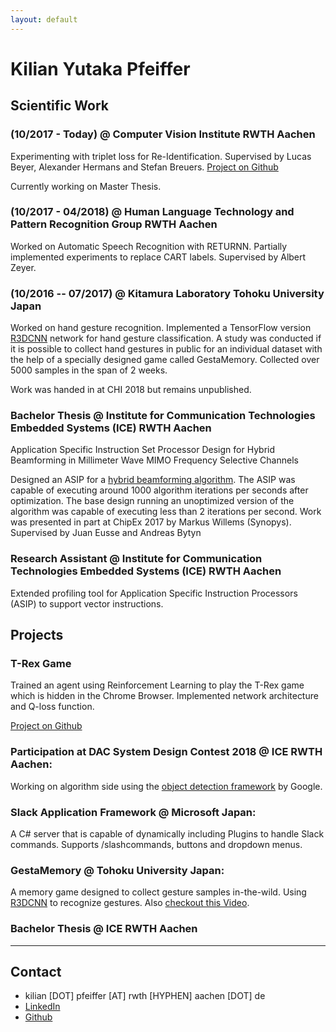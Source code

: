 ```yaml
---
layout: default
---
```

# Kilian Yutaka Pfeiffer
## Scientific Work
### (10/2017 - Today) @ Computer Vision Institute RWTH Aachen
Experimenting with triplet loss for Re-Identification. 
Supervised by Lucas Beyer, Alexander Hermans and Stefan Breuers.
[Project on Github](https://github.com/kilsen512/triplet-reid-pytorch)

Currently working on Master Thesis.
### (10/2017 - 04/2018) @ Human Language Technology and Pattern Recognition Group RWTH Aachen
Worked on Automatic Speech Recognition with RETURNN. Partially implemented experiments to replace CART labels.
Supervised by Albert Zeyer.

### (10/2016 -- 07/2017) @ Kitamura Laboratory Tohoku University Japan
Worked on hand gesture recognition. Implemented a TensorFlow version 
[R3DCNN](https://www.github.com/kilsenp/r4dcnn-tensorflow) network for hand gesture classification.
A study was conducted if it is possible to collect hand gestures in public for an individual dataset with the
help of a specially designed game called GestaMemory. Collected over 5000 samples in the span of 2 weeks.

Work was handed in at CHI 2018 but remains unpublished.
###  Bachelor Thesis @ Institute for Communication Technologies Embedded Systems (ICE) RWTH Aachen
Application Specific Instruction Set Processor 
Design for Hybrid Beamforming in Millimeter Wave 
MIMO Frequency Selective Channels

Designed an ASIP for a [hybrid beamforming algorithm](https://ieeexplore.ieee.org/abstract/document/7504275).
The ASIP was capable of executing around 1000 algorithm iterations per seconds after optimization.
The base design running an unoptimized version of the algorithm was capable of executing less than 2 iterations per second.
Work was presented in part at ChipEx 2017 by Markus Willems (Synopys).
Supervised by Juan Eusse and Andreas Bytyn

### Research Assistant @ Institute for Communication Technologies Embedded Systems (ICE) RWTH Aachen

Extended profiling tool for Application Specific Instruction Processors (ASIP) to support vector instructions.

## Projects
### T-Rex Game 
Trained an agent using Reinforcement Learning to play the T-Rex game which is hidden in the Chrome Browser.
Implemented network architecture and Q-loss function.

[Project on Github](https://www.github.com/patrickvonplaten/TRexGameRL)
### Participation at DAC System Design Contest 2018 @ ICE RWTH Aachen:  
Working on algorithm side using the
[object detection framework](https://github.com/tensorflow/models/tree/master/research/object_detection) by Google.
### Slack Application Framework @ Microsoft Japan:  
A C# server that is capable of dynamically including Plugins to handle Slack commands. 
Supports /slashcommands, buttons and dropdown menus.
### GestaMemory @ Tohoku University Japan:  
A memory game designed to collect gesture samples in-the-wild.
Using [R3DCNN](https://github.com/kilsen512/R3DCNN-tensorflow) to recognize gestures.
Also [checkout this Video](https://drive.google.com/file/d/0B_Gg7qE5THc7WEg1b2h5d2FHQ2c/view?usp=sharing).
### Bachelor Thesis @ ICE RWTH Aachen  


* * *

## Contact

* kilian [DOT] pfeiffer [AT] rwth [HYPHEN] aachen [DOT] de
* [LinkedIn](https://www.linkedin.com/in/kilian-pfeiffer/)
* [Github](https://www.github.com/kilsen512/)
